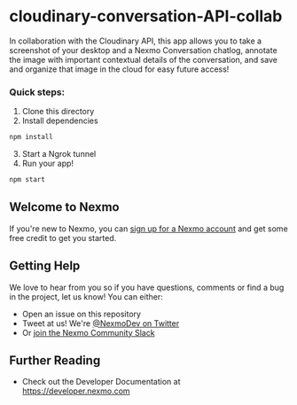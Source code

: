 # cloudinary-conversation-API-collab

<!-- Add a paragraph about the project. What does it do? Who is it for? Is it actively supported? Your reader just clicked on a random link from another web page and has no idea what Nexmo is ... -->

In collaboration with the Cloudinary API, this app allows you to take a screenshot of your desktop and a Nexmo Conversation chatlog, annotate the image with important contextual details of the conversation, and save and organize that image in the cloud for easy future access!

### Quick steps:

1. Clone this directory
2. Install dependencies

```bash
npm install
```

3. Start a Ngrok tunnel
4. Run your app!

```bash
npm start
```

## Welcome to Nexmo

<!-- change "github-repo" at the end of the link to be the name of your repo, this helps us understand which projects are driving signups so we can do more stuff that developers love -->

If you're new to Nexmo, you can [sign up for a Nexmo account](https://dashboard.nexmo.com/sign-up?utm_source=DEV_REL&utm_medium=github&utm_campaign=https://github.com/nexmo-community/cloudinary-conversation-API-collab) and get some free credit to get you started.

<!-- add other sections as appropriate for your repo type -->

## Getting Help

We love to hear from you so if you have questions, comments or find a bug in the project, let us know! You can either:

- Open an issue on this repository
- Tweet at us! We're [@NexmoDev on Twitter](https://twitter.com/NexmoDev)
- Or [join the Nexmo Community Slack](https://developer.nexmo.com/community/slack)

## Further Reading

- Check out the Developer Documentation at <https://developer.nexmo.com>

<!-- add links to the api reference, other documentation, related blog posts, whatever someone who has read this far might find interesting :) -->
